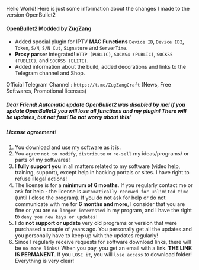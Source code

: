 Hello World! Here is just some information about the changes I made to the version OpenBullet2

 #### OpenBullet2 Modded by ZugZang
- Added special plugin for IPTV **MAC Functions** `Device ID`, `Device ID2`, `Token`, `S/N`, `S/N Cut`, `Signature` and `ServerTime`.
- **Proxy parser** integrated! `HTTP (PUBLIC)`, `SOCKS4 (PUBLIC)`, `SOCKS5 (PUBLIC)`, and `SOCKS5 (ELITE)`.
- Added information about the build, added decorations and links to the Telegram channel and Shop. 

Official Telegram Channel : `https://t.me/ZugZangCraft` (News, Free Softwares, Promotional licenses)

 ##### Dear Friend! Automatic update OpenBullet2 was disabled by me! If you update OpenBullet2 you will lose all functions and my plugin! There will be updates, but not fast! Do not worry about this!
 
 ##### License agreement!

1. You download and use my software as it is.
2. You agree `not to modify`, `distribute` or `re-sell` my ideas/programs/ or parts of my softwares!
3. I **fully support you** in all matters related to my software (video help, training, support), except help in hacking portals or sites. I have right to refuse illegal actions!
4. The license is for a **minimum of 6 months**. If you regularly contact me or ask for help - the license is `automatically renewed for unlimited time` (until I close the program). If you do not ask for help or do not communicate with me for **6 months and more**, I consider that you are fine or you are `no longer interested` in my program, and I have the right to `deny you new keys or updates!`
5. I do **not support or update** very old programs or version that were purchased a couple of years ago. You personally get all the updates and you personally have to keep up with the updates regularly!
6. Since I regularly receive requests for software download links, there will be `no more links!` When you pay, you get an email with a link. **THE LINK IS PERMANENT**. If you `LOSE it`, you will `lose access` to download folder! Everything is very clear!
